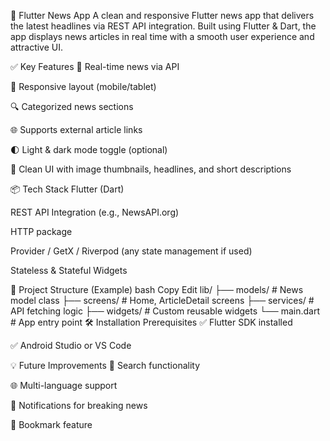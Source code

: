 
📰 Flutter News App
A clean and responsive Flutter news app that delivers the latest headlines via REST API integration. Built using Flutter & Dart, the app displays news articles in real time with a smooth user experience and attractive UI.

✅ Key Features
🔄 Real-time news via API

📱 Responsive layout (mobile/tablet)

🔍 Categorized news sections

🌐 Supports external article links

🌓 Light & dark mode toggle (optional)

📄 Clean UI with image thumbnails, headlines, and short descriptions

📦 Tech Stack
Flutter (Dart)

REST API Integration (e.g., NewsAPI.org)

HTTP package

Provider / GetX / Riverpod (any state management if used)

Stateless & Stateful Widgets

📂 Project Structure (Example)
bash
Copy
Edit
lib/
├── models/         # News model class
├── screens/        # Home, ArticleDetail screens
├── services/       # API fetching logic
├── widgets/        # Custom reusable widgets
└── main.dart       # App entry point
🛠️ Installation
Prerequisites
✅ Flutter SDK installed

✅ Android Studio or VS Code


💡 Future Improvements
🔎 Search functionality

🌐 Multi-language support

🔔 Notifications for breaking news

💾 Bookmark feature
